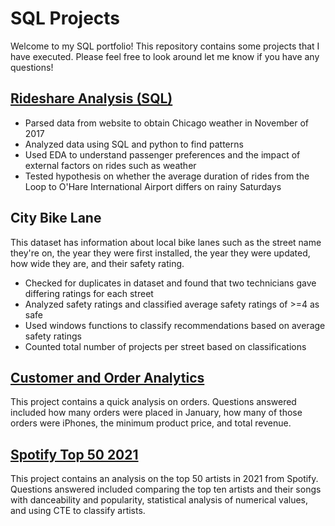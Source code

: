 # SQL Projects
Welcome to my SQL portfolio! This repository contains some projects that I have executed. Please feel free to look around let me know if you have any questions!

## [Rideshare Analysis (SQL)](https://github.com/L-michelle/Projects/tree/main/Rideshare%20Analysis%20(SQL))
* Parsed data from website to obtain Chicago weather in November of 2017
* Analyzed data using SQL and python to find patterns 
* Used EDA to understand passenger preferences and the impact of external factors on rides such as weather
* Tested hypothesis on whether the average duration of rides from the Loop to O'Hare International Airport differs on rainy Saturdays

## City Bike Lane
This dataset has information about local bike lanes such as the street name they're on, the year they were first installed, the year they were updated, how wide they are, and their safety rating.
* Checked for duplicates in dataset and found that two technicians gave differing ratings for each street
* Analyzed safety ratings and classified average safety ratings of >=4 as safe
* Used windows functions to classify recommendations based on average safety ratings
* Counted total number of projects per street based on classifications

## [Customer and Order Analytics](https://github.com/L-michelle/SQL-Projects/blob/main/Customer%20and%20Order%20Analytics) 
This project contains a quick analysis on orders. Questions answered included how many orders were placed in January, how many of those orders were iPhones, the minimum product price, and total revenue. 

## [Spotify Top 50 2021](https://github.com/L-michelle/SQL-Projects/blob/main/Spotify%20Top%2050%202021)
This project contains an analysis on the top 50 artists in 2021 from Spotify. Questions answered included comparing the top ten artists and their songs with danceability and popularity, statistical analysis of numerical values, and using CTE to classify artists. 

